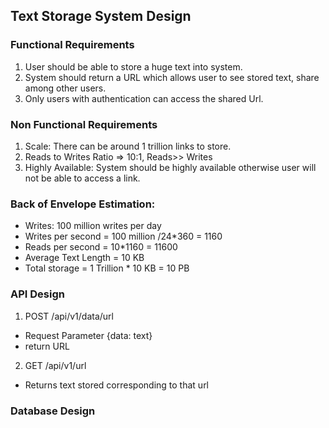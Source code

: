 ## Text Storage System Design

### Functional Requirements
1. User should be able to store a huge text into system. 
2. System should return a URL which allows user to see stored text, share among other users.
3. Only users with authentication can access the shared Url.

### Non Functional Requirements
1. Scale: There can be around 1 trillion links to store.
2. Reads to Writes Ratio => 10:1, Reads>> Writes
3. Highly Available: System should be highly available otherwise user will not be able to access a link.

### Back of Envelope Estimation:
- Writes: 100 million writes per day
- Writes per second = 100 million /24*360 = 1160
- Reads per second = 10*1160 = 11600
- Average Text Length = 10 KB
- Total storage = 1 Trillion * 10 KB = 10 PB

### API Design
1. POST /api/v1/data/url
- Request Parameter {data: text}
- return URL

2. GET /api/v1/url
- Returns text stored corresponding to that url

### Database Design